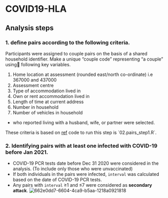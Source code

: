 # COVID19-HLA

## Analysis steps
### 1. define pairs according to the following criteria.

Participants were assigned to couple pairs on the basis of a shared household identifier. 
Make a unique “couple code” representing “a couple” using following key variables.
1) Home location at assessment (rounded east/north co-ordinate)  i.e 367000 and 437000
2) Assessment centre
3) Type of accommodation lived in
4) Own or rent accommodation lived in
5) Length of time at current address
6) Number in household
7) Number of vehicles in household

* who reported living with a husband, wife, or partner were selected. 

These criteria is based on [ref]([https://www.nature.com/articles/s41380-019-0607-x](https://www.nature.com/articles/s41467-019-12424-x#Sec12)) code to run this step is `02.pairs_step1.R`.


### 2. Identifying pairs with at least one infected with COVID-19 before Jan 2021. 

* COVID-19 PCR tests date before Dec 31 2020 were considered in the analysis. (To include only those who were unvaccinated)
* If both individuals in the pairs were infected, `interval` was calculated based on the date of COVID-19 PCR tests.
* Any pairs with `interval` ≥1 and ≤7 were considered as **secondary attack**.
![662e0dd7-6604-4ca9-b5aa-1218a0921818](https://github.com/tomoconaka/COVID19-HLA/assets/48235580/fd4d5062-7994-4916-b1b7-72cfca52b773)

